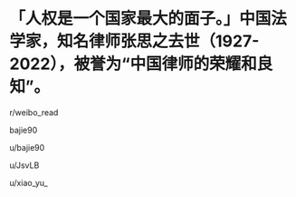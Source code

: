 # 「人权是一个国家最大的面子。」中国法学家，知名律师张思之去世（1927-2022），被誉为“中国律师的荣耀和良知”。

r/weibo_read





bajie90

u/bajie90

u/JsvLB

u/xiao_yu_